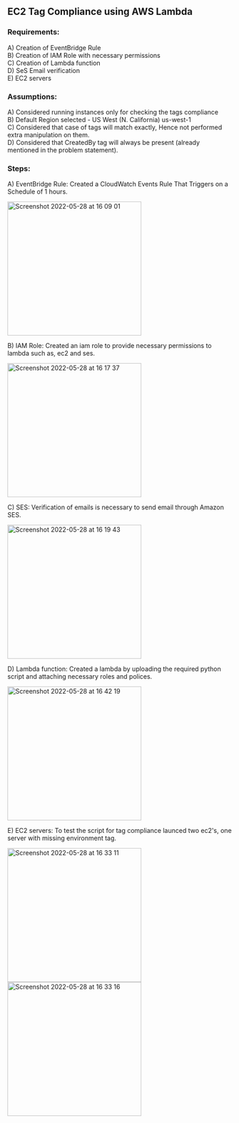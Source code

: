 ## EC2 Tag Compliance using AWS Lambda

### Requirements:</br>
  A) Creation of EventBridge Rule</br>
  B) Creation of IAM Role with necessary permissions</br>
  C) Creation of Lambda function</br>
  D) SeS Email verification</br>
  E) EC2 servers</br>

### Assumptions:</br>
  A) Considered running instances only for checking the tags compliance</br>
  B) Default Region selected - US West (N. California) us-west-1</br>
  C) Considered that case of tags will match exactly, Hence not performed extra manipulation on them.</br>
  D) Considered that CreatedBy tag will always be present (already mentioned in the problem statement).</br>
  
### Steps: </br>
  A) EventBridge Rule: Created a CloudWatch Events Rule That Triggers on a Schedule of 1 hours. </br>
  
  <img width="300" alt="Screenshot 2022-05-28 at 16 09 01" src="https://user-images.githubusercontent.com/96699659/170821978-2cf54a04-6785-43de-84ce-00d0ea7c625d.png"></br>
  
  B) IAM Role: Created an iam role to provide necessary permissions to lambda such as, ec2 and ses.</br>
  
  <img width="300" alt="Screenshot 2022-05-28 at 16 17 37" src="https://user-images.githubusercontent.com/96699659/170822469-12c2d269-25f5-4879-bae1-e4aec7833840.png"></br>
 
  C) SES: Verification of emails is necessary to send email through Amazon SES.</br>
  
  <img width="300" alt="Screenshot 2022-05-28 at 16 19 43" src="https://user-images.githubusercontent.com/96699659/170822414-f17e6371-c8f8-45ab-86a8-881fd3b176ac.png"></br>
  
  D) Lambda function: Created a lambda by uploading the required python script and attaching necessary roles and polices.</br>
  
  <img width="300" alt="Screenshot 2022-05-28 at 16 42 19" src="https://user-images.githubusercontent.com/96699659/170823126-b35b05e9-a4dd-4e68-8974-d734e80bdeff.png"></br>
  
  E) EC2 servers: To test the script for tag compliance launced two ec2's, one server with missing environment tag.</br>
  
  <img align="left" width="300" alt="Screenshot 2022-05-28 at 16 33 11" src="https://user-images.githubusercontent.com/96699659/170822964-8cb9995a-22fd-4d70-a181-8154e261a262.png"><img align="" width="300" alt="Screenshot 2022-05-28 at 16 33 16" src="https://user-images.githubusercontent.com/96699659/170822966-a0761d8f-16ca-404c-94c4-df73797ec30f.png">

  

  
  
